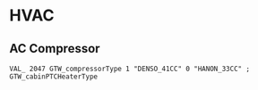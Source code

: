 # HVAC

## AC Compressor
```
VAL_ 2047 GTW_compressorType 1 "DENSO_41CC" 0 "HANON_33CC" ;
GTW_cabinPTCHeaterType
```
